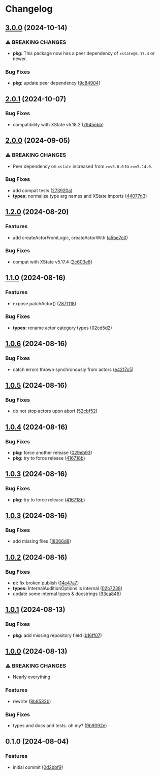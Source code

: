# Changelog

## [3.0.0](https://github.com/boneskull/xstate-audition/compare/xstate-audition-v2.0.1...xstate-audition-v3.0.0) (2024-10-14)


### ⚠ BREAKING CHANGES

* **pkg:** This package now has a peer dependency of `xstate@5.17.4` or newer.

### Bug Fixes

* **pkg:** update peer dependency ([9c84904](https://github.com/boneskull/xstate-audition/commit/9c849046aa7277befb07bad7a3134a68cd9e179e))

## [2.0.1](https://github.com/boneskull/xstate-audition/compare/xstate-audition-v2.0.0...xstate-audition-v2.0.1) (2024-10-07)


### Bug Fixes

* compatibility with XState v5.18.2 ([7945ebb](https://github.com/boneskull/xstate-audition/commit/7945ebbcc669610dd251afbbc2e9f511116d9127))

## [2.0.0](https://github.com/boneskull/xstate-audition/compare/xstate-audition-v1.2.0...xstate-audition-v2.0.0) (2024-09-05)


### ⚠ BREAKING CHANGES

* Peer dependency on `xstate` increased from `>=v5.0.0` to `>=v5.14.0`.

### Bug Fixes

* add compat tests ([273920a](https://github.com/boneskull/xstate-audition/commit/273920a9ce35a5604ded7cb68a3b496143012de3))
* **types:** normalize type arg names and XState imports ([44077d3](https://github.com/boneskull/xstate-audition/commit/44077d342ad26a4549c81b181849713e84fd11c6))

## [1.2.0](https://github.com/boneskull/xstate-audition/compare/xstate-audition-v1.1.0...xstate-audition-v1.2.0) (2024-08-20)


### Features

* add createActorFromLogic, createActorWith ([a5be7c0](https://github.com/boneskull/xstate-audition/commit/a5be7c07903204eda4139c8004fc3fa4bdb80727))


### Bug Fixes

* compat with XState v5.17.4 ([2c603e8](https://github.com/boneskull/xstate-audition/commit/2c603e8078e25f5a425682a151db030b380257ca))

## [1.1.0](https://github.com/boneskull/xstate-audition/compare/xstate-audition-v1.0.6...xstate-audition-v1.1.0) (2024-08-16)


### Features

* expose patchActor() ([7871118](https://github.com/boneskull/xstate-audition/commit/7871118eb7349922a884ecc1ef00ba63c725df83))


### Bug Fixes

* **types:** rename actor category types ([02cd5d2](https://github.com/boneskull/xstate-audition/commit/02cd5d23242efc192279391a91b4e4becca7526f))

## [1.0.6](https://github.com/boneskull/xstate-audition/compare/xstate-audition-v1.0.5...xstate-audition-v1.0.6) (2024-08-16)


### Bug Fixes

* catch errors thrown synchronously from actors ([e4217c5](https://github.com/boneskull/xstate-audition/commit/e4217c588817c604365596102572974e4ab59f7d))

## [1.0.5](https://github.com/boneskull/xstate-audition/compare/xstate-audition-v1.0.4...xstate-audition-v1.0.5) (2024-08-16)


### Bug Fixes

* do not stop actors upon abort ([52cbf52](https://github.com/boneskull/xstate-audition/commit/52cbf52d38ea3e8e9187285638f527e52e5aed02))

## [1.0.4](https://github.com/boneskull/xstate-audition/compare/xstate-audition-v1.0.3...xstate-audition-v1.0.4) (2024-08-16)


### Bug Fixes

* **pkg:** force another release ([029eb93](https://github.com/boneskull/xstate-audition/commit/029eb93b6018c33b856ffdda3478a5b79e9a445d))
* **pkg:** try to force release ([416718b](https://github.com/boneskull/xstate-audition/commit/416718be0e6fcf7437fcadf4cacce554d001963d))

## [1.0.3](https://github.com/boneskull/xstate-audition/compare/xstate-audition-v1.0.3...xstate-audition-v1.0.3) (2024-08-16)


### Bug Fixes

* **pkg:** try to force release ([416718b](https://github.com/boneskull/xstate-audition/commit/416718be0e6fcf7437fcadf4cacce554d001963d))

## [1.0.3](https://github.com/boneskull/xstate-audition/compare/xstate-audition-v1.0.2...xstate-audition-v1.0.3) (2024-08-16)


### Bug Fixes

* add missing files ([18066d8](https://github.com/boneskull/xstate-audition/commit/18066d840ac152dffa685a6546ef116ec3762940))

## [1.0.2](https://github.com/boneskull/xstate-audition/compare/xstate-audition-v1.0.1...xstate-audition-v1.0.2) (2024-08-16)


### Bug Fixes

* **ci:** fix broken publish ([14e47a7](https://github.com/boneskull/xstate-audition/commit/14e47a73fa26d4c27a4064792849d7e8d38f3028))
* **types:** InternalAuditionOptions is internal ([02b7238](https://github.com/boneskull/xstate-audition/commit/02b7238ba4f11db69a71236ca92b99a6da66175a))
* update some internal types & docstrings ([93ca846](https://github.com/boneskull/xstate-audition/commit/93ca8462bef2adf3c0ff8541c4fc50b6795166f8))

## [1.0.1](https://github.com/boneskull/xstate-audition/compare/xstate-audition-v1.0.0...xstate-audition-v1.0.1) (2024-08-13)


### Bug Fixes

* **pkg:** add missing repository field ([b16ff07](https://github.com/boneskull/xstate-audition/commit/b16ff070f2ce98d3ecf41a5085237fab821665d2))

## [1.0.0](https://github.com/boneskull/xstate-audition/compare/xstate-audition-v0.1.0...xstate-audition-v1.0.0) (2024-08-13)


### ⚠ BREAKING CHANGES

* Nearly everything

### Features

* rewrite ([8b8533b](https://github.com/boneskull/xstate-audition/commit/8b8533b459365cac879a4aeb54c22c2b32a05c2e))


### Bug Fixes

* types and docs and tests. oh my? ([9b9092e](https://github.com/boneskull/xstate-audition/commit/9b9092e875cffe205166c42fa461808ec94f8f69))

## 0.1.0 (2024-08-04)


### Features

* initial commit ([0d2bbf9](https://github.com/boneskull/xstate-audition/commit/0d2bbf9b4751eb5747fcf98a945f26782595d3c0))
